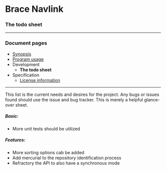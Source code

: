 # Brace Navlink
### The todo sheet 

----
### Document pages
* [Synopsis ](https://github.com/restarian/brace_navlink/blob/master/docs/README.md)
* [Program usage](https://github.com/restarian/brace_navlink/blob/master/docs/usage.md)
* Development
  * **The todo sheet**
* Specification
  * [License information](https://github.com/restarian/brace_navlink/blob/master/docs/specification/license.md)

----

This list is the current needs and desires for the project. Any bugs or issues found should use the issue and bug tracker. This is merely a helpful glance-over sheet.

##### Basic:
* More unit tests should be utilized
##### Features:
* More sorting options cab be added
* Add mercurial to the repository identification process
* Refractory the API to also have a synchronous mode
